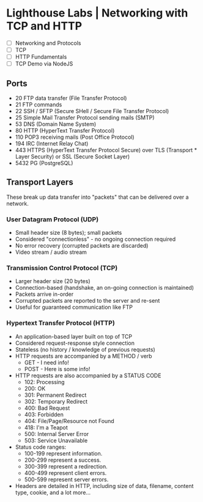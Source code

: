 # Lighthouse Labs | Networking with TCP and HTTP

* [ ] Networking and Protocols
* [ ] TCP
* [ ] HTTP Fundamentals
* [ ] TCP Demo via NodeJS

## Ports

* 20 FTP data transfer (File Transfer Protocol)
* 21 FTP commands
* 22 SSH / SFTP (Secure SHell / Secure File Transfer Protocol)
* 25 Simple Mail Transfer Protocol sending mails (SMTP)
* 53 DNS (Domain Name System)
* 80 HTTP (HyperText Transfer Protocol)
* 110 POP3 receiving mails (Post Office Protocol)
* 194 IRC (Internet Relay Chat)
* 443 HTTPS (HyperText Transfer Protocol Secure) over TLS (Transport * Layer Security) or SSL (Secure Socket Layer)
* 5432 PG (PostgreSQL)

## Transport Layers

These break up data transfer into "packets" that can be delivered over a network.

### User Datagram Protocol (UDP)

* Small header size (8 bytes); small packets
* Considered "connectionless" - no ongoing connection required
* No error recovery (corrupted packets are discarded)
* Video stream / audio stream

### Transmission Control Protocol (TCP)

* Larger header size (20 bytes)
* Connection-based (handshake, an on-going connection is maintained)
* Packets arrive in-order
* Corrupted packets are reported to the server and re-sent
* Useful for guaranteed communication like FTP

### Hypertext Transfer Protocol (HTTP)

* An application-based layer built on top of TCP
* Considered request-response style connection
* Stateless (no history / knowledge of previous requests)
* HTTP requests are accompanied by a METHOD / verb
    * GET - I need info!
    * POST - Here is some info!
* HTTP requests are also accompanied by a STATUS CODE
    * 102: Processing
    * 200: OK
    * 301: Permanent Redirect
    * 302: Temporary Redirect
    * 400: Bad Request
    * 403: Forbidden
    * 404: File/Page/Resource not Found
    * 418: I'm a Teapot
    * 500: Internal Server Error
    * 503: Service Unavailable
* Status code ranges:
    * 100-199 represent information.
    * 200-299 represent a success.
    * 300-399 represent a redirection.
    * 400-499 represent client errors.
    * 500-599 represent server errors.
* Headers are detailed in HTTP, including size of data, filename, content type, cookie, and a lot more...

